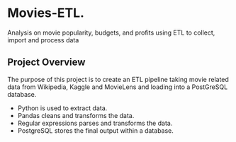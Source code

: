 # Movies-ETL.
Analysis on movie popularity, budgets, and profits using ETL to collect, import and process data

## Project Overview
The purpose of this project is to create an ETL pipeline taking movie related data from Wikipedia, Kaggle and MovieLens and loading into a PostGreSQL database.

* Python is used to extract data.
* Pandas cleans and transforms the data.
* Regular expressions parses and transforms the data. 
* PostgreSQL stores the final output within a database.


